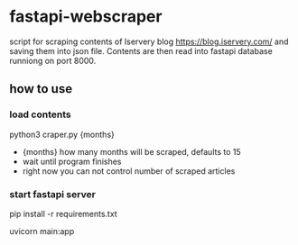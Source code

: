 # fastapi-webscraper

script for scraping contents of Iservery blog https://blog.iservery.com/ and saving them into json file.
Contents are then read into fastapi database runniong on port 8000.

## how to use
### load contents
python3 craper.py {months}

- {months} how many months will be scraped, defaults to 15
- wait until program finishes
- right now you can not control number of scraped articles
### start fastapi server
pip install -r requirements.txt

uvicorn main:app 
